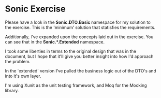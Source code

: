 # Sonic Exercise
Please have a look in the **Sonic.DTO.Basic** namespace for my solution to the exercise. This is the 'minimum' solution that statisfies the requirements.

Additionally, I've expanded upon the concepts laid out in the exercise. You can see that in the **Sonic.*.Extended** namespace.

I took some liberties in terms to the original design that was in the document, but I hope that it'll give you better insight into how I'd approach the problem.

In the 'extended' version I've pulled the business logic out of the DTO's and into it's own layer.

I'm using Xunit as the unit testing framework, and Moq for the Mocking library.
